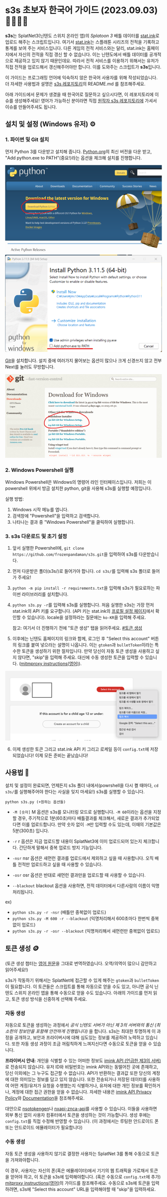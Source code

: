 s3s 초보자 한국어 가이드 (2023.09.03) 🦑🔰🇰🇷
=====

**s3s**는 SplatNet3(닌텐도 스위치 온라인 앱)의  _Splatoon 3_ 배틀 데이터를 [stat.ink](https://stat.ink/)로 업로드 해주는 스크립트입니다. 여기서 [stat.ink](https://stat.ink/)는 스플래툰 시리즈의 전적을 기록하고 통계를 보여 주는 서비스입니다. 다른 게임의 전적 서비스와는 달리, stat.ink는 홈페이지에서 자신의 전적을 직접 갱신 할 수 없습니다. 이는 닌텐도에서 배틀 데이터를 공개적으로 제공하고 있지 않기 때문인데요. 따라서 전적 서비스를 이용하기 위해서는 유저가 직접 전적을 업로드해서 갱신해주어야만 합니다. 이를 도와주는 스크립트가 **s3s**입니다.

이 가이드는 프로그래밍 언어에 익숙하지 않은 한국어 사용자를 위해 작성되었습니다. 더 자세한 사용법과 설명은 [s3s 레포지토리](https://github.com/frozenpandaman/s3s)의 README.md 를 참조해주세요.

아래 가이드에서 문제가 생겼을 때 한국어로 질문하고 싶으시다면, 이 레포지토리에 이슈를 생성해주세요! 영어가 가능하신 분이라면 직접 [원작자 s3s 레포지토리에](https://github.com/frozenpandaman/s3s) 가셔서 이슈를 만들어주셔도 됩니다.


## 설치 및 설정 (Windows 유저) ⚙

### 1. 파이썬 및 Git 설치

먼저 Python 3를 다운받고 설치해 줍니다. [Python.org](https://www.python.org/downloads/)의 최신 버전을 다운 받고, "Add python.exe to PATH"(중요!)라는 옵션을 체크해 설치를 진행합니다.

![python-installation-1](imgs/python-install-1.png)
![python-installation-2](imgs/python-install-2.png)

[Git](https://git-scm.com/download/)을 설치합니다. 설치 중에 여러가지 물어보는 옵션이 많으나 크게 신경쓰지 않고 전부 Next를 눌러도 무방합니다.

![git-installation](imgs/git-install.png)

### 2. Windows Powershell 실행

Windows Powershell은 Windows의 명령어 라인 인터페이스입니다. 저희는 이 powershell 위에서 방금 설치한 python, git을 사용해 s3s를 실행할 예정입니다.

실행 방법:

1. Windows 시작 메뉴를 엽니다.
2. 검색창에 "Powershell"을 입력하고 검색합니다.
3. 나타나는 결과 중 "Windows Powershell"을 클릭하여 실행합니다.

### 3. s3s 다운로드 및 초기 설정

1. 앞서 실행한 Powershell에, `git clone https://github.com/frozenpandaman/s3s.git`을 입력하여 s3s를 다운받습니다.

2. 먼저 다운받은 폴더(s3s/)로 들어가야 합니다. `cd s3s/`를 입력해 s3s 폴더로 들어가 주세요!

3. `python -m pip install -r requirements.txt`을 입력해 s3s가 필요로하는 파이썬 라이브러리를 설치합니다.

4. `python s3s.py -r`를 입력해 s3s를 실행합니다. 처음 실행한 s3s는 가장 먼저 stat.ink의 API 키를 요구합니다. (API 키는 stat.ink의 [프로필 설정 페이지](https://stat.ink/profile)에서 확인할 수 있습니다). locale을 설정하라는 질문에는 `ko-KR`을 입력해 주세요.

    참고: 여기서 더 진행하기 전에 "토큰 생성" 탭을 읽어주세요. [#토큰 생성](#토큰-생성-)

5. 이후에는 닌텐도 홈페이지의 링크와 함께, 로그인 후 "Select this account" 버튼의 링크를 붙여 넣으라는 설명이 나옵니다. 이는 `gtoken`과 `bulletToken`이라는 특수한 토큰을 생성하기 위한 절차입니다. 만약 당신이 자동 토큰 생성을 사용하고 싶지 않다면, "skip"을 입력해 주세요. 대신에 수동 생성한 토큰을 입력할 수 있습니다. ([mitmproxy instructions(영어)](https://github.com/frozenpandaman/s3s/wiki/mitmproxy-instructions)).

![링크 복사 방법](imgs/link-copy-example.png)

6. 이제 생성한 토큰 그리고 stat.ink API 키 그리고 로케일 등이 `config.txt`에 저장되었습니다! 이제 모든 준비는 끝났습니다!


## 사용법 🐙

설치 및 설정이 완료되면, 언제든지 s3s 폴더 내에서(powrshell을 다시 켤 때마다, `cd s3s/`를 실행해주어야 한다는 사실을 잊지 마세요!) s3s를 실행할 수 있습니다.

`python s3s.py (+원하는 옵션들)`

- `-M [숫자]` M 옵션은 s3s를 모니터링 모드로 실행합니다. `-M 60`이라는 옵션을 지정할 경우, 주기적으로 1분(60초)마다 배틀결과를 체크해서, 새로운 결과가 추가되었다면 이를 업로드합니다. 만약 숫자 없이 `-M`만 입력할 수도 있는데, 이때의 기본값은 5분(300초) 입니다.

- `-r` r 옵션은 지금 업로드할 내용이 SplatNet3에 이미 업로드되어 있는지 체크합니다. 간단하게 말해서 중복 업로드 방지 기능입니다.

- `-nsr` nsr 옵션은 새먼런 결과를 업로드에서 제외하고 싶을 때 사용합니다. 오직 배틀 전적만 업로드하고 싶을 때 사용할 수 있습니다.

- `-osr` osr 옵션은 반대로 새먼런 결과만을 업로드할 때 사용할 수 있습니다.

- `--blackout` blackout 옵션을 사용하면, 전적 데이터에서 다른사람의 이름이 익명처리됩니다.

ex)
- `python s3s.py -r -nsr`  (배틀만 중복없이 업로드)
- `python s3s.py -M 600 -r --blackout`  (익명처리해서 600초마다 한번씩 중복없이 업로드)
- `python s3s.py -r -osr --blackout`  (익명처리해서 새먼런만 중복없이 업로드)

## 토큰 생성 🪙

(토큰 생성 챕터는 [영어 원문](https://github.com/frozenpandaman/s3s#token-generation-)을 그대로 번역하였습니다. 오역/의역이 많으니 감안하고 읽어주세요!)

s3s가 작동하기 위해서는 SplatNet에 접근할 수 있게 해주는 `gtoken`과 `bulletToken`이 필요합니다. 이 토큰들은 스크립트를 통해 자동으로 얻을 수도 있고, 아니면 공식 닌텐도 스위치 온라인 앱을 통해 수동으로 얻을 수도 있습니다. 아래의 가이드를 먼저 읽고, 토큰 생성 방식을 신중하게 선택해 주세요.

### 자동 생성

자동으로 토큰을 생성하는 과정에서 *공식 닌텐도 서버가 아닌 제 3의 서버와의 통신 (최소한의 정보만을 포함해 안전하게 진행됩니다)* 을 합니다. s3s는 최대한 투명하게 이 과정을 공개하고, 보안과 프라이버시에 대해 심도있는 정보를 제공하려 노력하고 있습니다. 또한 자동 생성 과정이 조금 꺼림칙하게 느껴지신다면 수동으로 토큰을 얻을 수 있습니다.

**프라이버시 안내:** 개인을 식별할 수 있는 어떠한 정보도 [imink API (언급한 제3의 서버)](https://status.imink.app/)로 전송되지 않습니다. 유저 ID와 비밀번호는 imink API와는 동떨어진 곳에 존재하고, 당신 이외에는 그 누구도 접근할 수 없습니다. API가 반환하는 결과값 또한 당신의 계정에 대한 의미있는 정보를 담고 있지 않습니다. 또한 전송되거나 저장된 데이터를 사용하여 어떤 계정/유저가 요청을 수행했는지 식별하거나, 유저에 대한 개인 정보를 확인하거나, 계정에 대한 접근 권한을 얻을 수 없습니다. 자세한 내용은 [imink API Privacy Policy](https://github.com/JoneWang/imink/wiki/Privacy-Policy)와 [Documentation](https://github.com/JoneWang/imink/wiki/imink-API-Documentation)을 참조해주세요.

대안으로 [nsotokengen](https://github.com/clovervidia/nsotokengen)나 [nxapi-znca-api](https://github.com/samuelthomas2774/nxapi-znca-api)를 사용할 수 있습니다. 이들을 사용하면 외부 통신 없이 사용자 컴퓨터에서 토큰을 생성하는 것이 가능합니다. 생성 후에는 `config.txt`를 직접 수정해 반영할 수 있습니다. (이 과정에서는 루팅한 안드로이드 폰 또는 안드로이드 에뮬레이터가 필요합니다)

### 수동 생성

자동 토큰 생성을 사용하지 않기로 결정한 사용자는 SplatNet 3를 통해 수동으로 토큰을 가져와야합니다.

이 경우, 사용자는 자신의 폰(혹은 에뮬레이터)에서 기기의 웹 트래픽을 가로채서 토큰을 얻어야 하고, 이 토큰을 s3s에 입력해야합니다. (혹은 수동으로 `config.txt`에 추가) [mitproxy instructions(영어)](https://github.com/frozenpandaman/s3s/wiki/mitmproxy-instructions)의 가이드를 참조해주세요. 수동으로 s3s에 토큰을 입력하려면, s3s에 "Select this account" URL을 입력해야할 때 "skip"을 입력하세요.
